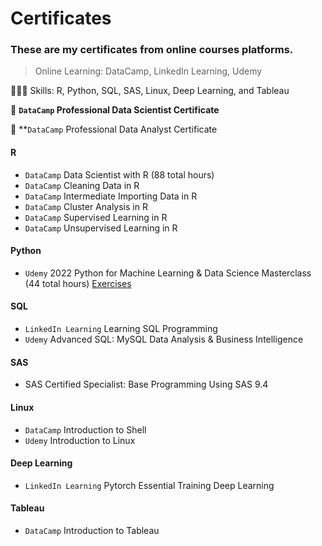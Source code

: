# Certificates
### These are my certificates from online courses platforms.
> Online Learning: DataCamp, LinkedIn Learning, Udemy

👩🏻‍💻 Skills: R, Python, SQL, SAS, Linux, Deep Learning, and Tableau

🌟 **`DataCamp` Professional Data Scientist Certificate**

🌟 **`DataCamp` Professional Data Analyst Certificate

#### R
- `DataCamp` Data Scientist with R (88 total hours) 
- `DataCamp` Cleaning Data in R
- `DataCamp` Intermediate Importing Data in R
- `DataCamp` Cluster Analysis in R
- `DataCamp` Supervised Learning in R
- `DataCamp` Unsupervised Learning in R

#### Python
- `Udemy` 2022 Python for Machine Learning & Data Science Masterclass (44 total hours)
  [Exercises](https://github.com/makaylatang/Python-for-Machine-Learning-Data-Science)

#### SQL
- `LinkedIn Learning` Learning SQL Programming
- `Udemy` Advanced SQL: MySQL Data Analysis & Business Intelligence

#### SAS
- SAS Certified Specialist: Base Programming Using SAS 9.4

#### Linux
- `DataCamp` Introduction to Shell
- `Udemy` Introduction to Linux 

#### Deep Learning
- `LinkedIn Learning` Pytorch Essential Training Deep Learning

#### Tableau
- `DataCamp` Introduction to Tableau
